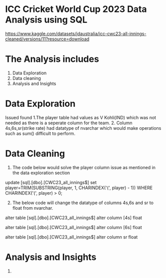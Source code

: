 # ICC Cricket World Cup 2023 Data Analysis using SQL

https://www.kaggle.com/datasets/jdaustralia/icc-cwc23-all-innings-cleaned/versions/11?resource=download

# The Analysis includes
1. Data Exploration
2. Data cleaning
3. Analysis and Insights

# Data Exploration

Issued found
1.The player table had values as V Kohli(IND) which was not needed as there is a seperate column for the team.
2. Column 4s,6s,sr(strike rate) had datatype of nvarchar which would make operations such as sum() difficult to perform.

# Data Cleaning
1. The code below would solve the player column issue as mentioned in the data exploration section

update [sql].[dbo].[CWC23_all_innings$]
set player=TRIM(SUBSTRING(player, 1, CHARINDEX('(', player) - 1))
WHERE CHARINDEX('(', player) > 0;

2. The below code will change the datatype of columns 4s,6s and sr to float from nvarchar.


alter table [sql].[dbo].[CWC23_all_innings$]
alter column [4s] float

alter table [sql].[dbo].[CWC23_all_innings$]
alter column [6s] float

alter table [sql].[dbo].[CWC23_all_innings$]
alter column sr float

# Analysis and Insights
1.
